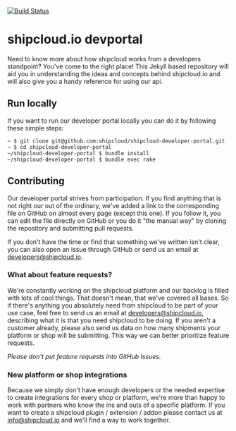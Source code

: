 [![Build Status](https://travis-ci.org/shipcloud/shipcloud.github.io.svg?branch=master)](https://travis-ci.org/shipcloud/shipcloud.github.io)

shipcloud.io devportal
======================

Need to know more about how shipcloud works from a developers standpoint? You've come to the right place!
This Jekyll based repository will aid you in understanding the ideas and concepts behind shipcloud.io and will also give
you a handy reference for using our api.

## Run locally

If you want to run our developer portal locally you can do it by following these simple steps:

```console
~ $ git clone git@github.com:shipcloud/shipcloud-developer-portal.git
~ $ cd shipcloud-developer-portal
~/shipcloud-developer-portal $ bundle install
~/shipcloud-developer-portal $ bundle exec rake
```

## Contributing

Our developer portal strives from participation. If you find anything that is not right our out of the ordinary, we've
added a link to the corresponding file on GitHub on almost every page (except this one). If you follow it, you can edit
the file directly on GitHub or you do it "the manual way" by cloning the repository and submitting pull requests.

If you don't have the time or find that something we've written isn't clear, you can also open an issue through GitHub
or send us an email at [developers@shipcloud.io](mailto:developers@shipcloud.io).

### What about feature requests?
We're constantly working on the shipcloud platform and our backlog is filled with lots of cool things. That doesn't
mean, that we've covered all bases. So if there's anything you absolutely need from shipcloud to be part of your use
case, feel free to send us an email at [developers@shipcloud.io](mailto:developers@shipcloud.io), describing what it is
that you need shipcloud to be doing. If you aren't a customer already, please also send us data on how many shipments
your platform or shop will be submitting. This way we can better prioritize feature requests.

_Please don't put feature requests into GitHub Issues._

### New platform or shop integrations
Because we simply don't have enough developers or the needed expertise to create integrations for every shop or
platform, we're more than happy to work with partners who know the ins and outs of a specific platform. If you want to
create a shipcloud plugin / extension / addon please contact us at [info@shipcloud.io](mailto:info@shipcloud.io) and
we'll find a way to work together.
